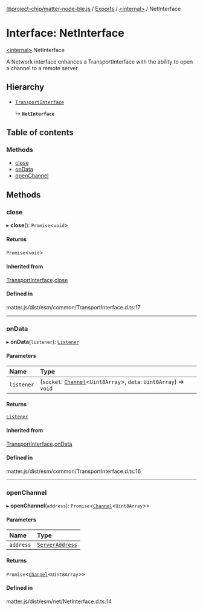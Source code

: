 [@project-chip/matter-node-ble.js](../README.md) / [Exports](../modules.md) / [\<internal\>](../modules/internal_.md) / NetInterface

# Interface: NetInterface

[\<internal\>](../modules/internal_.md).NetInterface

A Network interface enhances a TransportInterface with the ability to open a channel to a remote server.

## Hierarchy

- [`TransportInterface`](internal_.TransportInterface.md)

  ↳ **`NetInterface`**

## Table of contents

### Methods

- [close](internal_.NetInterface.md#close)
- [onData](internal_.NetInterface.md#ondata)
- [openChannel](internal_.NetInterface.md#openchannel)

## Methods

### close

▸ **close**(): `Promise`\<`void`\>

#### Returns

`Promise`\<`void`\>

#### Inherited from

[TransportInterface](internal_.TransportInterface.md).[close](internal_.TransportInterface.md#close)

#### Defined in

matter.js/dist/esm/common/TransportInterface.d.ts:17

___

### onData

▸ **onData**(`listener`): [`Listener`](internal_.Listener.md)

#### Parameters

| Name | Type |
| :------ | :------ |
| `listener` | (`socket`: [`Channel`](internal_.Channel.md)\<`Uint8Array`\>, `data`: `Uint8Array`) => `void` |

#### Returns

[`Listener`](internal_.Listener.md)

#### Inherited from

[TransportInterface](internal_.TransportInterface.md).[onData](internal_.TransportInterface.md#ondata)

#### Defined in

matter.js/dist/esm/common/TransportInterface.d.ts:16

___

### openChannel

▸ **openChannel**(`address`): `Promise`\<[`Channel`](internal_.Channel.md)\<`Uint8Array`\>\>

#### Parameters

| Name | Type |
| :------ | :------ |
| `address` | [`ServerAddress`](../modules/internal_.md#serveraddress) |

#### Returns

`Promise`\<[`Channel`](internal_.Channel.md)\<`Uint8Array`\>\>

#### Defined in

matter.js/dist/esm/net/NetInterface.d.ts:14
